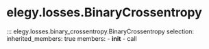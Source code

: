 
# elegy.losses.BinaryCrossentropy

::: elegy.losses.binary_crossentropy.BinaryCrossentropy
    selection:
        inherited_members: true
        members:
            - __init__
            - call
        
